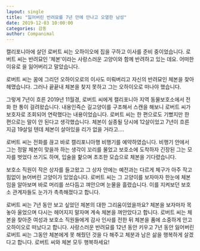 ```yaml
---
layout: single
title: "잃어버린 반려묘를 7년 만에 만나고 오열한 남성"
date: 2019-12-03 10:00:00
categories: 감동
author: Companimal
---
```


캘리포니아에 살던 로버트 씨는 오하이오에 집을 구하고 이사를 준비 중이었습니다. 로버트 씨는 반려묘인 '체본'이라는 사랑스러운 고양이와 함께 반려하고 있는 데요. 어떠한 이유로 을 잃어버리고 말았습니다.

로버트 씨는 꿈에 그리던 오하이오로의 이사도 미뤄버리고 자신의 반려묘인 체본을 찾아 헤맸습니다. 그러나 끝끝내 체본을 찾지 못하고 그는 오하이오로 떠나야 했습니다.

그렇게 7년이 흐른 2019년 11월경, 로버트 씨에게 캘리포니아 지역 동물보호소에서 전화 한 통이 걸려왔습니다. 내용인즉슨 길고양이를 구조해서 스캔을 해보니 로버트 씨가 보호자로 조회되어 연락했다는 내용이었습니다. 로버트 씨는 한 편으로도 기뻤지만 한 편으로는 말이 안 된다고 생각했습니다. 체본이 실종될 당시에 12살이었고 7년이 흐른 지금 19살일 텐데 체본이 살아있을 리가 없을 거라고….

로버트 씨는 전화를 끊고 바로 캘리포니아행 비행기를 예약하였습니다. 비행기 안에서 그는 정말 체본이 맞을까 하는 생각이 꼬리를 물었고 보호소에 도착하자 긴장된 그는 모자를 벗었다 쓰기도 하며, 입술을 핥으며 초조한 모습으로 체본을 기다렸습니다.

보호소 직원이 작은 상자를 들고왔고 그 상자 안에는 예전과는 다르게 체구가 아주 작고 힘없이 늙어버린 고양이가 있었습니다. 로버트 씨는 그 고양이를 보자마자 한눈에 체본임을 알아보며 바로 머리를 쓰다듬고 껴안으며 눈물을 흘렸습니다. 이를 지켜보던 보호소 관계자들도 눈가가 촉촉해졌다고 합니다.

로버트 씨는 7년 동안 보고 싶었던 체본의 대한 그리움이었을까요? 체본을 보자마자 목 놓아 울었으며 다시는 헤어지지 말자며 계속 체본을 껴안았다고 합니다. 로버트 씨는 체본을 찾아준 여성과 보호소 직원들에게 감사 인사를 전한 뒤 체본을 품에 소중하게 안고 오하이오로 떠났다고 합니다. 사랑스러운 반려묘를 12년 동안 키우고 7년 동안 잃어버린 로버트 씨는 그동안 체본에게 못 해줬던 것을 다 해주고 체분과 남은 삶을 행복하게 살겠다고 합니다. 로버트 씨와 체본 모두 행복하세요!
